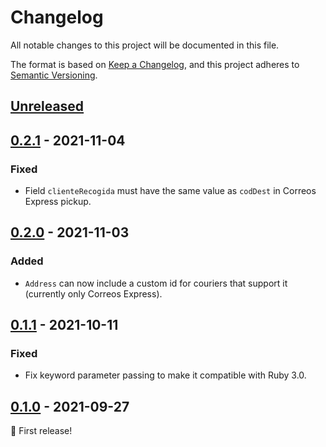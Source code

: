 # Changelog
All notable changes to this project will be documented in this file.

The format is based on [Keep a Changelog](https://keepachangelog.com/en/1.0.0/),
and this project adheres to [Semantic Versioning](https://semver.org/spec/v2.0.0.html).

## [Unreleased]

## [0.2.1] - 2021-11-04
### Fixed
- Field `clienteRecogida` must have the same value as `codDest` in Correos Express pickup.

## [0.2.0] - 2021-11-03
### Added
- `Address` can now include a custom id for couriers that support it (currently only Correos Express).

## [0.1.1] - 2021-10-11
### Fixed
- Fix keyword parameter passing to make it compatible with Ruby 3.0.

## [0.1.0] - 2021-09-27
🎉 First release!

[Unreleased]: https://github.com/ecommerce-ventures/deliveries/compare/v0.2.1...HEAD
[0.2.1]: https://github.com/ecommerce-ventures/deliveries/compare/v0.2.0...v0.2.1
[0.2.0]: https://github.com/ecommerce-ventures/deliveries/compare/v0.1.1...v0.2.0
[0.1.1]: https://github.com/ecommerce-ventures/deliveries/compare/v0.1.0...v0.1.1
[0.1.0]: https://github.com/ecommerce-ventures/deliveries/releases/tag/v0.1.0